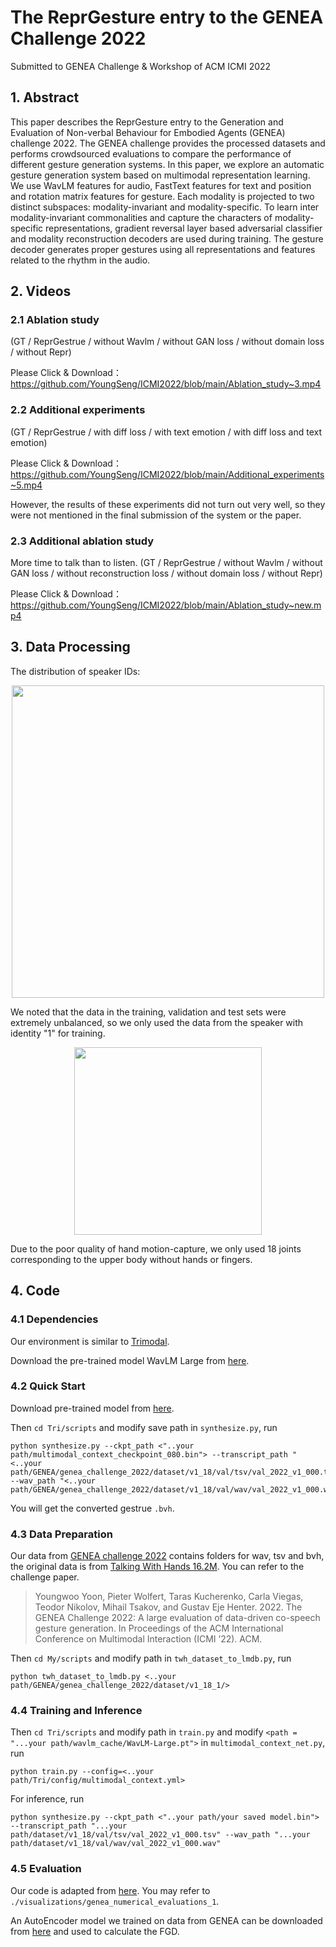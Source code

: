 # The ReprGesture entry to the GENEA Challenge 2022

Submitted to GENEA Challenge & Workshop of ACM ICMI 2022

## 1. Abstract

This paper describes the ReprGesture entry to the Generation and Evaluation of Non-verbal Behaviour for Embodied Agents (GENEA) challenge 2022. The GENEA challenge provides the processed datasets and performs crowdsourced evaluations to compare the performance of different gesture generation systems. In this paper, we explore an automatic gesture generation system based on multimodal representation learning. We use WavLM features for audio, FastText features for text and position and rotation matrix features for gesture. Each modality is projected to two distinct subspaces: modality-invariant and modality-specific. To learn inter modality-invariant commonalities and capture the characters of modality-specific representations, gradient reversal layer based adversarial classifier and modality reconstruction decoders are used during training. The gesture decoder generates proper gestures using all representations and features related to the rhythm in the audio.

## 2. Videos

### 2.1 Ablation study

(GT / ReprGestrue / without Wavlm / without GAN loss / without domain loss / without Repr)

Please Click & Download：https://github.com/YoungSeng/ICMI2022/blob/main/Ablation_study~3.mp4

### 2.2 Additional experiments

(GT / ReprGestrue / with diff loss / with text emotion / with diff loss and text emotion)

Please Click & Download：https://github.com/YoungSeng/ICMI2022/blob/main/Additional_experiments~5.mp4

However, the results of these experiments did not turn out very well, so they were not mentioned in the final submission of the system or the paper.

### 2.3 Additional ablation study

More time to talk than to listen. (GT / ReprGestrue / without Wavlm / without GAN loss / without reconstruction loss / without domain loss / without Repr)

Please Click & Download：https://github.com/YoungSeng/ICMI2022/blob/main/Ablation_study~new.mp4


## 3. Data Processing

The distribution of speaker IDs:

<div align=center>
<img src="https://user-images.githubusercontent.com/37477030/180232909-cc325614-95dc-41f3-82cc-bc0cf1de20dc.png" width="500px">
</div>

<!---
![image](https://user-images.githubusercontent.com/37477030/180232909-cc325614-95dc-41f3-82cc-bc0cf1de20dc.png)
--->

We noted that the data in the training, validation and test sets were extremely unbalanced, so we only used the data from the speaker with identity "1" for training.

<div align=center>
<img src="https://user-images.githubusercontent.com/37477030/180236015-11316fe1-025c-4fca-8b6a-a0dbab7e5d51.png" width="300px">
</div>

<!---
![screenshot_on_val_2022_v1_000](https://user-images.githubusercontent.com/37477030/180236015-11316fe1-025c-4fca-8b6a-a0dbab7e5d51.png)
--->

Due to the poor quality of hand motion-capture, we only used 18 joints corresponding to the upper body without hands or fingers.

## 4. Code

### 4.1 Dependencies

Our environment is similar to [Trimodal](https://github.com/ai4r/Gesture-Generation-from-Trimodal-Context).

Download the pre-trained model WavLM Large from [here](https://github.com/microsoft/unilm/tree/master/wavlm).

### 4.2 Quick Start

Download pre-trained model from [here](https://cloud.tsinghua.edu.cn/f/e1626f6609ef42a4a8f8/?dl=1).

Then `cd Tri/scripts` and modify save path in `synthesize.py`, run

```
python synthesize.py --ckpt_path <"..your path/multimodal_context_checkpoint_080.bin"> --transcript_path "<..your path/GENEA/genea_challenge_2022/dataset/v1_18/val/tsv/val_2022_v1_000.tsv>" --wav_path "<..your path/GENEA/genea_challenge_2022/dataset/v1_18/val/wav/val_2022_v1_000.wav>"
```

You will get the converted gestrue `.bvh`.

### 4.3 Data Preparation

Our data from [GENEA challenge 2022](https://genea-workshop.github.io/2022/challenge/) contains folders for wav, tsv and bvh, the original data is from [Talking With Hands 16.2M](https://doi.org/10.1109/ICCV.2019.00085). You can refer to the challenge paper.
> Youngwoo Yoon, Pieter Wolfert, Taras Kucherenko, Carla Viegas, Teodor Nikolov, Mihail Tsakov, and Gustav Eje Henter. 2022. The GENEA
Challenge 2022: A large evaluation of data-driven co-speech gesture generation. In Proceedings of the ACM International Conference on Multimodal
Interaction (ICMI ’22). ACM.

Then `cd My/scripts` and modify path in `twh_dataset_to_lmdb.py`, run
```
python twh_dataset_to_lmdb.py <..your path/GENEA/genea_challenge_2022/dataset/v1_18_1/>
```

### 4.4 Training and Inference

Then `cd Tri/scripts` and modify path in `train.py` and modify `<path = "...your path/wavlm_cache/WavLM-Large.pt">` in `multimodal_context_net.py`, run
```
python train.py --config=<..your path/Tri/config/multimodal_context.yml>
```

For inference, run

```
python synthesize.py --ckpt_path <"..your path/your saved model.bin"> --transcript_path "...your path/dataset/v1_18/val/tsv/val_2022_v1_000.tsv" --wav_path "...your path/dataset/v1_18/val/wav/val_2022_v1_000.wav"
```

### 4.5 Evaluation

Our code is adapted from [here](https://github.com/genea-workshop/genea_numerical_evaluations).
You may refer to `./visualizations/genea_numerical_evaluations_1`.

An AutoEncoder model we trained on data from GENEA can be downloaded from [here](https://cloud.tsinghua.edu.cn/f/5aabcd8c79f84dc19d31/?dl=1) and used to calculate the FGD.

